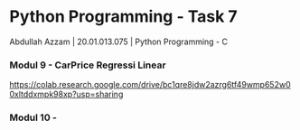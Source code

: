# Python Programming - Task 7
Abdullah Azzam | 20.01.013.075 | Python Programming - C

### Modul 9 - CarPrice Regressi Linear

https://colab.research.google.com/drive/bc1qre8jdw2azrg6tf49wmp652w00xltddxmpk98xp?usp=sharing

### Modul 10 - 


